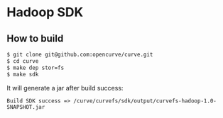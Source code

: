 Hadoop SDK
===

How to build
---

``` bash
$ git clone git@github.com:opencurve/curve.git
$ cd curve
$ make dep stor=fs
$ make sdk
```

It will generate a jar after build success:

```
Build SDK success => /curve/curvefs/sdk/output/curvefs-hadoop-1.0-SNAPSHOT.jar
```
